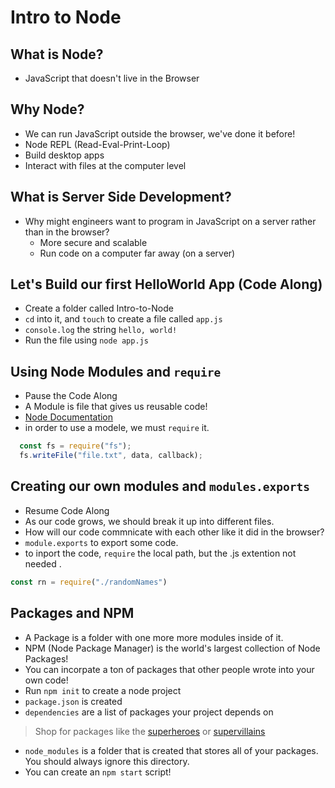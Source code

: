 # Intro to Node

## What is Node?
- JavaScript that doesn't live in the Browser

## Why Node?
- We can run JavaScript outside the browser, we've done it before!
- Node REPL (Read-Eval-Print-Loop)
- Build desktop apps
- Interact with files at the computer level

## What is Server Side Development?
- Why might engineers want to program in JavaScript on a server rather than in the browser?
  - More secure and scalable
  - Run code on a computer far away (on a server)
 
## Let's Build our first HelloWorld App (Code Along)
- Create a folder called Intro-to-Node
- `cd` into it, and `touch` to create a file called `app.js`
- `console.log` the string `hello, world!` 
- Run the file using `node app.js`

## Using Node Modules and `require`
- Pause the Code Along
- A Module is file that gives us reusable code!
- [Node Documentation](https://nodejs.org/docs/latest/api/)
- in order to use a modele, we must `require` it.

```js
  const fs = require("fs");
  fs.writeFile("file.txt", data, callback);
```

## Creating our own modules and `modules.exports`
- Resume Code Along
- As our code grows, we should break it up into different files.
- How will our code commnicate with each other like it did in the browser?
- `module.exports` to export some code.
- to inport the code, `require` the local path, but the .js extention not needed .

```js
const rn = require("./randomNames")
```

## Packages and NPM 
- A Package is a folder with one more more modules inside of it.
- NPM (Node Package Manager) is the world's largest collection of Node Packages!
- You can incorpate a ton of packages that other people wrote into your own code!
- Run `npm init` to create a node project
- `package.json` is created
- `dependencies` are a list of packages your project depends on

> Shop for packages like the [superheroes](https://www.npmjs.com/package/superheroes) or [supervillains](https://www.npmjs.com/package/supervillains)

- `node_modules` is a folder that is created that stores all of your packages. You should always ignore this directory. 
- You can create an `npm start` script!